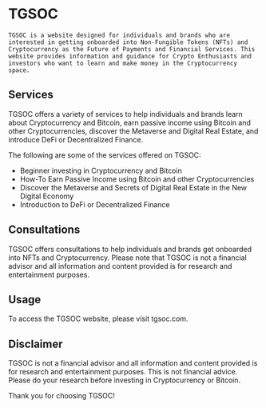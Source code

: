 # TGSOC 
    TGSOC is a website designed for individuals and brands who are interested in getting onboarded into Non-Fungible Tokens (NFTs) and Cryptocurrency as the Future of Payments and Financial Services. This website provides information and guidance for Crypto Enthusiasts and investors who want to learn and make money in the Cryptocurrency space.


## Services 
TGSOC offers a variety of services to help individuals and brands learn about Cryptocurrency and Bitcoin, earn passive income using Bitcoin and other Cryptocurrencies, discover the Metaverse and Digital Real Estate, and introduce DeFi or Decentralized Finance.

The following are some of the services offered on TGSOC:

- Beginner investing in Cryptocurrency and Bitcoin
- How-To Earn Passive Income using Bitcoin and other Cryptocurrencies
- Discover the Metaverse and Secrets of Digital Real Estate in the New Digital Economy
- Introduction to DeFi or Decentralized Finance


## Consultations 
TGSOC offers consultations to help individuals and brands get onboarded into NFTs and Cryptocurrency. Please note that TGSOC is not a financial advisor and all information and content provided is for research and entertainment purposes.

## Usage 
To access the TGSOC website, please visit tgsoc.com.

## Disclaimer 
TGSOC is not a financial advisor and all information and content provided is for research and entertainment purposes. This is not financial advice. Please do your research before investing in Cryptocurrency or Bitcoin.

Thank you for choosing TGSOC!



